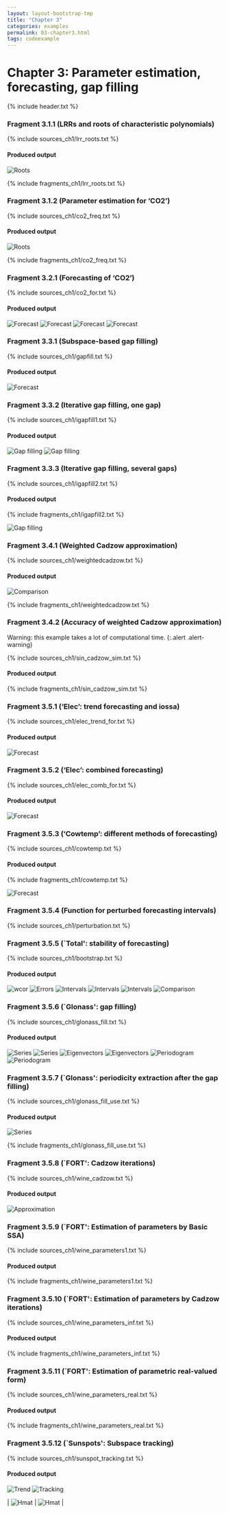 ```yaml
---
layout: layout-bootstrap-tmp
title: "Chapter 3"
categories: examples
permalink: 03-chapter3.html
tags: codeexample
---
```


# Chapter 3: Parameter estimation, forecasting, gap filling

{% include header.txt %}

### Fragment 3.1.1 (LRRs and roots of characteristic polynomials)

{% include sources_ch1/lrr_roots.txt %}

#### Produced output
![Roots](img/img_ch1/lrr_roots.svg)

{% include fragments_ch1/lrr_roots.txt %}

### Fragment 3.1.2 (Parameter estimation for ‘CO2’)

{% include sources_ch1/co2_freq.txt %}

#### Produced output
![Roots](img/img_ch1/co2_roots.svg)

{% include fragments_ch1/co2_freq.txt %}

### Fragment 3.2.1 (Forecasting of ‘CO2’)

{% include sources_ch1/co2_for.txt %}

#### Produced output
![Forecast](img/img_ch1/co2_for1.svg)
![Forecast](img/img_ch1/co2_for1a.svg)
![Forecast](img/img_ch1/co2_for2.svg)
![Forecast](img/img_ch1/co2_for4.svg)

### Fragment 3.3.1 (Subspace-based gap filling)

{% include sources_ch1/gapfill.txt %}

#### Produced output
![Forecast](img/img_ch1/gapfill.svg)

### Fragment 3.3.2 (Iterative gap filling, one gap)

{% include sources_ch1/igapfill1.txt %}

#### Produced output
![Gap filling](img/img_ch1/igapfill.svg)
![Gap filling](img/img_ch1/igapfill2.svg)

### Fragment 3.3.3 (Iterative gap filling, several gaps)

{% include sources_ch1/igapfill2.txt %}

#### Produced output

{% include fragments_ch1/igapfill2.txt %}

![Gap filling](img/img_ch1/igapfill3.svg)

### Fragment 3.4.1 (Weighted Cadzow approximation)

{% include sources_ch1/weightedcadzow.txt %}

#### Produced output

![Comparison](img/img_ch1/cadzowforecast.svg)

{% include fragments_ch1/weightedcadzow.txt %}

### Fragment 3.4.2 (Accuracy of weighted Cadzow approximation)

Warning: this example takes a lot of computational time.
{:.alert .alert-warning}

{% include sources_ch1/sin_cadzow_sim.txt %}

#### Produced output

{% include fragments_ch1/sin_cadzow_sim.txt %}

### Fragment 3.5.1 (‘Elec’: trend forecasting and iossa)

{% include sources_ch1/elec_trend_for.txt %}

#### Produced output
![Forecast](img/img_ch1/elec_trend_for.svg)

### Fragment 3.5.2 (‘Elec’: combined forecasting)

{% include sources_ch1/elec_comb_for.txt %}

#### Produced output
![Forecast](img/img_ch1/elec_comb_for.svg)

### Fragment 3.5.3 (‘Cowtemp’: different methods of forecasting)

{% include sources_ch1/cowtemp.txt %}

#### Produced output

{% include fragments_ch1/cowtemp.txt %}

![Forecast](img/img_ch1/cowtemp.svg)

### Fragment 3.5.4 (Function for perturbed forecasting intervals)

{% include sources_ch1/perturbation.txt %}

### Fragment 3.5.5 (`Total': stability of forecasting)

{% include sources_ch1/bootstrap.txt %}

#### Produced output
![wcor](img/img_ch1/bootstrap_wcor.svg)
![Errors](img/img_ch1/bootstrap_err.svg)
![Intervals](img/img_ch1/bootstrap1.svg)
![Intervals](img/img_ch1/bootstrap12.svg)
![Intervals](img/img_ch1/bootstrap14.svg)
![Comparison](img/img_ch1/bootstrap_comparison.svg)

### Fragment 3.5.6 (`Glonass': gap filling)

{% include sources_ch1/glonass_fill.txt %}

#### Produced output

![Series](img/img_ch1/glo_na.svg)
![Series](img/img_ch1/glo_short_na.svg)
![Eigenvectors](img/img_ch1/glo_fill_u.svg)
![Eigenvectors](img/img_ch1/glo_fill.svg)
![Periodogram](img/img_ch1/glo_pgram_un.svg)
![Periodogram](img/img_ch1/glo_pgram_fill.svg)

### Fragment 3.5.7 (`Glonass': periodicity extraction after the gap filling)

{% include sources_ch1/glonass_fill_use.txt %}

#### Produced output

![Series](img/img_ch1/glo_day.svg)

{% include fragments_ch1/glonass_fill_use.txt %}

### Fragment 3.5.8 (`FORT': Cadzow iterations)

{% include sources_ch1/wine_cadzow.txt %}

#### Produced output

![Approximation](img/img_ch1/fort_cadzow.svg)

### Fragment 3.5.9 (`FORT': Estimation of parameters by Basic SSA)

{% include sources_ch1/wine_parameters1.txt %}

#### Produced output

{% include fragments_ch1/wine_parameters1.txt %}

### Fragment 3.5.10 (`FORT': Estimation of parameters by Cadzow iterations)

{% include sources_ch1/wine_parameters_inf.txt %}

#### Produced output

{% include fragments_ch1/wine_parameters_inf.txt %}

### Fragment 3.5.11 (`FORT': Estimation of parametric real-valued form)

{% include sources_ch1/wine_parameters_real.txt %}

#### Produced output

{% include fragments_ch1/wine_parameters_real.txt %}

### Fragment 3.5.12 (`Sunspots': Subspace tracking)

{% include sources_ch1/sunspot_tracking.txt %}

#### Produced output

![Trend](img/img_ch1/sunspots.svg)
![Tracking](img/img_ch1/sunspots_per_track.svg)

| ![Hmat](img/img_ch1/sunspots_change22.svg) | ![Hmat](img/img_ch1/sunspots_change44.svg) |
